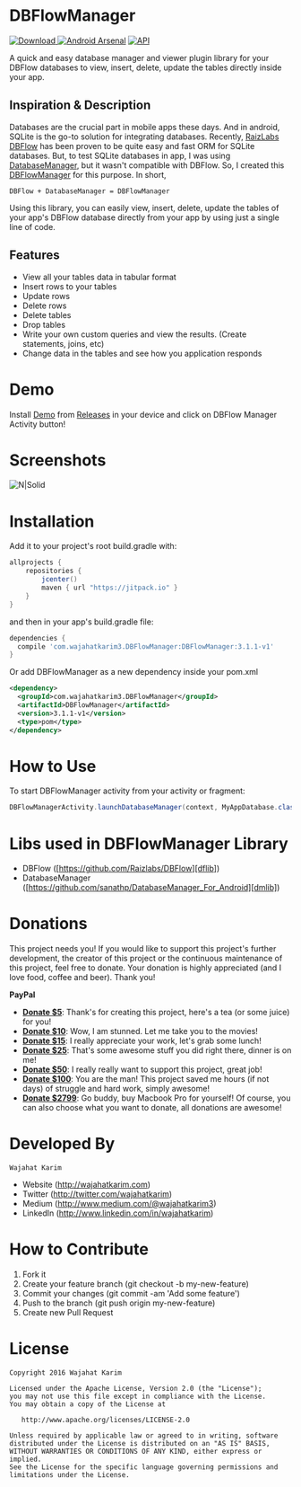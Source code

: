 # DBFlowManager

[ ![Download](https://api.bintray.com/packages/wajahatkarim3/DBFlowManager/com.wajahatkarim3.DBFlowManager/images/download.svg?version=3.1.1) ](https://bintray.com/wajahatkarim3/DBFlowManager/com.wajahatkarim3.DBFlowManager/3.1.1/link) [![Android Arsenal](https://img.shields.io/badge/Android%20Arsenal-DBFlowManager-brightgreen.svg?style=flat)](https://android-arsenal.com/details/1/4956) [![API](https://img.shields.io/badge/API-15%2B-blue.svg?style=flat)](https://android-arsenal.com/api?level=15)

A quick and easy database manager and viewer plugin library for your DBFlow databases to view, insert, delete, update the tables directly inside your app.
## Inspiration & Description
Databases are the crucial part in mobile apps these days. And in android, SQLite is the go-to solution for integrating databases. Recently, [RaizLabs DBFlow][dflib] has been proven to be quite easy and fast ORM for SQLite databases. But, to test SQLite databases in app, I was using [DatabaseManager][dmlib], but it wasn't compatible with DBFlow. So, I created this [DBFlowManager][dbmlib] for this purpose.
In short, 
```
DBFlow + DatabaseManager = DBFlowManager
```
Using this library, you can easily view, insert, delete, update the tables of your app's DBFlow database directly from your app by using just a single line of code.

## Features
  - View all your tables data in tabular format
  - Insert rows to your tables
  - Update rows
  - Delete rows
  - Delete tables
  - Drop tables
  - Write your own custom queries and view the results. (Create statements, joins, etc)
  - Change data in the tables and see how you application responds

# Demo

Install [Demo][demk] from [Releases][rels] in your device and click on DBFlow Manager Activity button!

# Screenshots
![N|Solid](https://github.com/wajahatkarim3/DBFlowManager/blob/master/Art/screens.png)
  
# Installation

Add it to your project's root build.gradle with:

```groovy
allprojects {
    repositories {
        jcenter()
        maven { url "https://jitpack.io" }
    }
}
```
and then in your app's build.gradle file:
```groovy
dependencies {
  compile 'com.wajahatkarim3.DBFlowManager:DBFlowManager:3.1.1-v1'
}
```

Or add DBFlowManager as a new dependency inside your pom.xml

```xml
<dependency> 
  <groupId>com.wajahatkarim3.DBFlowManager</groupId>
  <artifactId>DBFlowManager</artifactId> 
  <version>3.1.1-v1</version> 
  <type>pom</type> 
</dependency>
```

# How to Use
To start DBFlowManager activity from your activity or fragment:
```java
DBFlowManagerActivity.launchDatabaseManager(context, MyAppDatabase.class);
```
# Libs used in DBFlowManager Library
- DBFlow ([https://github.com/Raizlabs/DBFlow][dflib])
- DatabaseManager ([https://github.com/sanathp/DatabaseManager_For_Android][dmlib])

Donations
=============

This project needs you! If you would like to support this project's further development, the creator of this project or the continuous maintenance of this project, feel free to donate. Your donation is highly appreciated (and I love food, coffee and beer). Thank you!

**PayPal**

* **[Donate $5](https://www.paypal.me/WajahatKarim/5)**: Thank's for creating this project, here's a tea (or some juice) for you!
* **[Donate $10](https://www.paypal.me/WajahatKarim/10)**: Wow, I am stunned. Let me take you to the movies!
* **[Donate $15](https://www.paypal.me/WajahatKarim/15)**: I really appreciate your work, let's grab some lunch!
* **[Donate $25](https://www.paypal.me/WajahatKarim/25)**: That's some awesome stuff you did right there, dinner is on me!
* **[Donate $50](https://www.paypal.me/WajahatKarim/50)**: I really really want to support this project, great job!
* **[Donate $100](https://www.paypal.me/WajahatKarim/100)**: You are the man! This project saved me hours (if not days) of struggle and hard work, simply awesome!
* **[Donate $2799](https://www.paypal.me/WajahatKarim/2799)**: Go buddy, buy Macbook Pro for yourself!
Of course, you can also choose what you want to donate, all donations are awesome!

# Developed By
```
Wajahat Karim
```
- Website (http://wajahatkarim.com)
- Twitter (http://twitter.com/wajahatkarim)
- Medium (http://www.medium.com/@wajahatkarim3)
- LinkedIn (http://www.linkedin.com/in/wajahatkarim)

# How to Contribute
1. Fork it
2. Create your feature branch (git checkout -b my-new-feature)
3. Commit your changes (git commit -am 'Add some feature')
4. Push to the branch (git push origin my-new-feature)
5. Create new Pull Request

# License

    Copyright 2016 Wajahat Karim

    Licensed under the Apache License, Version 2.0 (the "License");
    you may not use this file except in compliance with the License.
    You may obtain a copy of the License at

       http://www.apache.org/licenses/LICENSE-2.0

    Unless required by applicable law or agreed to in writing, software
    distributed under the License is distributed on an "AS IS" BASIS,
    WITHOUT WARRANTIES OR CONDITIONS OF ANY KIND, either express or implied.
    See the License for the specific language governing permissions and
    limitations under the License.


[dflib]: <https://github.com/Raizlabs/DBFlow>
[dmlib]: <https://github.com/sanathp/DatabaseManager_For_Android>
[dbmlib]: <https://github.com/wajahatkarim3/DBFlowManager>
[demk]: <https://github.com/wajahatkarim3/DBFlowManager/releases/download/3.1.1-v1/Demo_3.1.1-v1.apk>
[rels]: <https://github.com/wajahatkarim3/DBFlowManager/releases>
[eml]: <mailto:wajahatkarim3@gmail.com>
